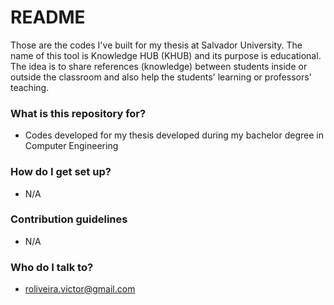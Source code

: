 # README #

Those are the codes I've built for my thesis at Salvador University. The name of this tool is Knowledge HUB (KHUB) and its purpose is educational. The idea is to share references (knowledge) between students inside or outside the classroom and also help the students' learning or professors' teaching.

### What is this repository for? ###

* Codes developed for my thesis developed during my bachelor degree in Computer Engineering

### How do I get set up? ###

* N/A

### Contribution guidelines ###

* N/A

### Who do I talk to? ###

* roliveira.victor@gmail.com